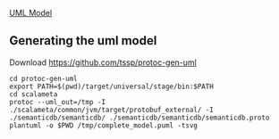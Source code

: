 
[UML Model](../semanticdb.svg)

## Generating the uml model
Download https://github.com/tssp/protoc-gen-uml

```
cd protoc-gen-uml
export PATH=$(pwd)/target/universal/stage/bin:$PATH
cd scalameta
protoc --uml_out=/tmp -I ./scalameta/common/jvm/target/protobuf_external/ -I ./semanticdb/semanticdb/ ./semanticdb/semanticdb/semanticdb.proto
plantuml -o $PWD /tmp/complete_model.puml -tsvg
```